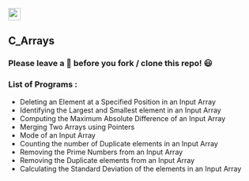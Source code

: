 <img src="https://img.shields.io/badge/C-000000?style=flat&logo=C&logoColor=white" height="25">

## C_Arrays

### Please leave a 🌟 before you fork / clone this repo! 😃

### List of Programs :
* Deleting an Element at a Specified Position in an Input Array
* Identifying the Largest and Smallest element in an Input Array
* Computing the Maximum Absolute Difference of an Input Array
* Merging Two Arrays using Pointers
* Mode of an Input Array
* Counting the number of Duplicate elements in an Input Array
* Removing the Prime Numbers from an Input Array
* Removing the Duplicate elements from an Input Array
* Calculating the Standard Deviation of the elements in an Input Array
